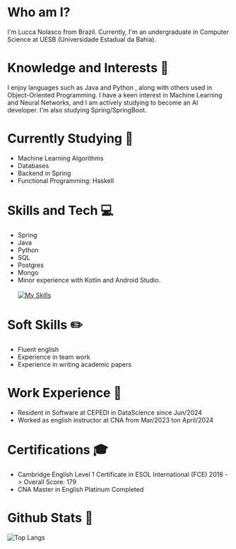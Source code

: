 # Who am I? 
I'm Lucca Nolasco from Brazil. 
Currently, I'm an undergraduate in Computer Science at UESB (Universidade Estadual da Bahia). 

# Knowledge and Interests 🧪 
I enjoy languages such as Java and Python , along with others used in Object-Oriented Programming. I have a keen interest in Machine Learning and Neural Networks, and I am actively studying to become an AI developer. I'm also studying Spring/SpringBoot.


# Currently Studying 🤖
- Machine Learning Algorithms
- Databases
- Backend in Spring
- Functional Programming: Haskell

# Skills and Tech 💻 
- Spring
- Java
- Python
- SQL
- Postgres
- Mongo
- Minor experience with Kotlin and Android Studio. <br><br>
[![My Skills](https://skillicons.dev/icons?i=python,sklearn,tensorflow,java,spring,postgres,js,kotlin)](https://skillicons.dev)

# Soft Skills ✏️ 
- Fluent english
- Experience in team work
- Experience in writing academic papers

# Work Experience 👷 
- Resident in Software at CEPEDI in DataScience since Jun/2024
- Worked as english instructor at CNA from Mar/2023 ton April/2024


# Certifications 🎓 
- Cambridge English Level 1 Certificate in ESOL International (FCE) 2018 -> Overall Score: 179
- CNA Master in English Platinum Completed

# Github Stats 💎  
![Top Langs](https://github-readme-stats.vercel.app/api/top-langs/?username=luccanolasco&layout=donut-vertical&theme=dracula)

